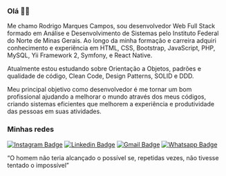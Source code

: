 ### Olá ✌🏻

<p> Me chamo Rodrigo Marques Campos, sou desenvolvedor Web Full Stack formado em Análise e Desenvolvimento de Sistemas pelo Instituto Federal do Norte de Minas Gerais. Ao longo da minha formação e carreira adquiri conhecimento e experiência em HTML, CSS, Bootstrap, JavaScript, PHP, MySQL, Yii Framework 2, Symfony, e React Native.

Atualmente estou estudando sobre Orientação a Objetos, padrões e qualidade de código, Clean Code, Design Patterns, SOLID e DDD.

Meu principal objetivo como desenvolvedor é me tornar um bom profissional ajudando a melhorar o mundo através dos meus códigos, criando sistemas eficientes que melhorem a experiência e produtividade das pessoas em suas atividades.
</p>

### Minhas redes

[![Instagram Badge](https://img.shields.io/badge/-@rmc.dev-8B008B?style=flat-square&labelColor=8B008B&logo=instagram&logoColor=white&link=https://twitter.com/sakshamtaneja00)](https://www.instagram.com/rmc.dev/)  [![Linkedin Badge](https://img.shields.io/badge/-rmc2-blue?style=flat-square&logo=Linkedin&logoColor=white&link=https://www.linkedin.com/in/llucasallvarenga/)](https://www.linkedin.com/in/rmc2/) [![Gmail Badge](https://img.shields.io/badge/-digoleeke@gmail.com-c14438?style=flat-square&logo=Gmail&logoColor=white&link=mailto:digoleeke@gmail.com)](mailto:digoleeke@gmail.com) [![Whatsapp Badge](https://img.shields.io/badge/-Rodrigo%20Campos-25D366?style=flat-square&logo=Whatsapp&logoColor=white)](https://api.whatsapp.com/send?phone=5538998206388&text=Ol%C3%A1%20Rodrigo!%20Vim%20atrav%C3%A9s%20do%20seu%20Github%2C%20podemos%20conversar%3F)


<p> “O homem não teria alcançado o possível se, repetidas vezes, não tivesse tentado o impossível” </p>
<!--
**rmc97/rmc97** is a ✨ _special_ ✨ repository because its `README.md` (this file) appears on your GitHub profile.

Here are some ideas to get you started:

- 🔭 I’m currently working on ...
- 🌱 I’m currently learning ...
- 👯 I’m looking to collaborate on ...
- 🤔 I’m looking for help with ...
- 💬 Ask me about ...
- 📫 How to reach me: ...
- 😄 Pronouns: ...
- ⚡ Fun fact: ...
-->
